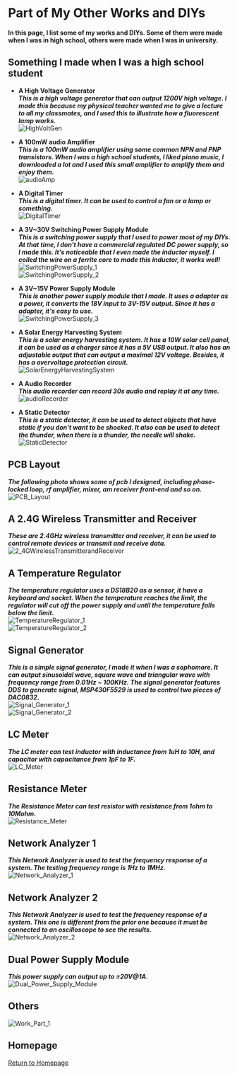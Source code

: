 # Part of My Other Works and DIYs   
**In this page, I list some of my works and DIYs. Some of them were made when I was in high school, others were made when I was in university.**   

## Something I made when I was a high school student

+ **A High Voltage Generator**   
***This is a high voltage generator that can output 1200V high voltage. I made this because my physical teacher wanted me to give a lecture to all my classmates, and I used this to illustrate how a fluorescent lamp works.***   
![HighVoltGen](img/HighVoltGen.jpg)   

+ **A 100mW audio Amplifier**   
***This is a 100mW audio amplifier using some common NPN and PNP transistors. When I was a high school students, I liked piano music, I downloaded a lot and I used this small amplifier to amplify them and enjoy them.***   
![audioAmp](img/audioAmp.jpg)   

+ **A Digital Timer**   
***This is a digital timer. It can be used to control a fan or a lamp or something.***   
![DigitalTimer](img/DigitalTimer.jpg)   

+ **A 3V~30V Switching Power Supply Module**   
***This is a switching power supply that I used to power most of my DIYs. At that time, I don't have a commercial regulated DC power supply, so I made this. It's noticeable that I even made the inductor myself. I coiled the wire on a ferrite core to made this inductor, it works well!***   
![SwitchingPowerSupply_1](img/SwitchingPowerSupply_1.jpg)   
![SwitchingPowerSupply_2](img/SwitchingPowerSupply_2.jpg)   

+ **A 3V~15V Power Supply Module**   
***This is another power supply module that I made. It uses a adapter as a power, it converts the 18V input to 3V-15V output. Since it has a adapter, it's easy to use.***   
![SwitchingPowerSupply_3](img/SwitchingPowerSupply_3.jpg)   

+ **A Solar Energy Harvesting System**   
***This is a solar energy harvesting system. It has a 10W solar cell panel, it can be used as a charger since it has a 5V USB output. It also has an adjustable output that can output a maximal 12V voltage. Besides, it has a overvoltage protection circuit.***   
![SolarEnergyHarvestingSystem](img/SolarEnergyHarvestingSystem.jpg)   

+ **A Audio Recorder**   
***This audio recorder can record 30s audio and replay it at any time.***   
![audioRecorder](img/audioRecorder.jpg)   

+ **A Static Detector**   
***This is a static detector, it can be used to detect objects that have static if you don't want to be shocked. It also can be used to detect the thunder, when there is a thunder, the needle will shake.***   
![StaticDetector](img/StaticDetector.jpg)   



## PCB Layout    
***The following photo shows some of pcb I designed, including phase-locked loop, rf amplifier, mixer, am receiver front-end and so on.***   
![PCB_Layout](img/PCBs.jpg)   

## A 2.4G Wireless Transmitter and Receiver
***These are 2.4GHz wireless transmitter and receiver, it can be used to control remote devices or transmit and receive data.***
![2_4GWirelessTransmitterandReceiver](img/2_4GWirelessTransmitterandReceiver.jpg)   

## A Temperature Regulator
***The temperature regulator uses a DS18B20 as a sensor, it have a keyboard and socket. When the temperature reaches the limit, the regulator will cut off the power supply and until the temperature falls below the limit.***   
![TemperatureRegulator_1](img/TemperatureRegulator_1.jpg)  
![TemperatureRegulator_2](img/TemperatureRegulator_2.jpg)  

## Signal Generator   
***This is a simple signal generator, I made it when I was a sophomore. It can output sinusoidal wave, square wave and triangular wave with frequency range from 0.01Hz ~ 100KHz. The signal generator features DDS to generate signal, MSP430F5529 is used to control two pieces of DAC0832.***   
![Signal_Generator_1](img/signal_generator_1.jpg)  
![Signal_Generator_2](img/signal_generator_2.jpg)  

## LC Meter   
***The LC meter can test inductor with inductance from 1uH to 10H, and capacitor with capacitance from 1pF to 1F.***   
![LC_Meter](img/LC_Meter.jpg)     

## Resistance Meter  
***The Resistance Meter can test resistor with resistance from 1ohm to 10Mohm.***   
![Resistance_Meter](img/Resistance_Meter.jpg)     

## Network Analyzer 1  
***This Network Analyzer is used to test the frequency response of a system. The testing frequency range is 1Hz to 1MHz.***   
![Network_Analyzer_1](img/Network_Analyzer_1.jpg)    

## Network Analyzer 2  
***This Network Analyzer is used to test the frequency response of a system. This one is different from the prior one because it must be connected to an oscilloscope to see the results.***   
![Network_Analyzer_2](img/Network_Analyzer_2.jpg)   

## Dual Power Supply Module   
***This power supply can output up to ±20V@1A.***   
![Dual_Power_Supply_Module](img/Dual_Power_Supply_Module.jpg)     

## Others   
![Work_Part_1](img/work_part1.jpg)  

## Homepage
[Return to Homepage](https://yannanzhang512.github.io/YannanZhang/)
